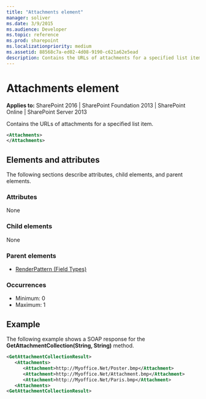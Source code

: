 ```yaml
---
title: "Attachments element"
manager: soliver
ms.date: 3/9/2015
ms.audience: Developer
ms.topic: reference
ms.prod: sharepoint
ms.localizationpriority: medium
ms.assetid: 88568c7a-ed02-4d08-9190-c621a62e5ead
description: Contains the URLs of attachments for a specified list item.
---
```


# Attachments element

**Applies to:** SharePoint 2016 | SharePoint Foundation 2013 | SharePoint Online | SharePoint Server 2013
  
Contains the URLs of attachments for a specified list item.
  
```XML
<Attachments>
</Attachments>
```

## Elements and attributes

The following sections describe attributes, child elements, and parent elements.

### Attributes

None
   
### Child elements

None
   
### Parent elements

- [RenderPattern (Field Types)](renderpattern-element-field-types.md)
   
### Occurrences

- Minimum: 0
- Maximum: 1
   
## Example

The following example shows a SOAP response for the **GetAttachmentCollection(String, String)** method. 
  
```XML
<GetAttachmentCollectionResult>
   <Attachments>
      <Attachment>http://Myoffice.Net/Poster.bmp</Attachment>
      <Attachment>http://Myoffice.Net/Attachment.bmp</Attachment>
      <Attachment>http://Myoffice.Net/Paris.bmp</Attachment>
   <Attachments>
<GetAttachmentCollectionResult>
```



